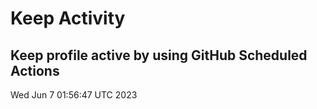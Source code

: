# Keep Activity 
Keep profile active by using GitHub Scheduled Actions
--- 
Wed Jun  7 01:56:47 UTC 2023